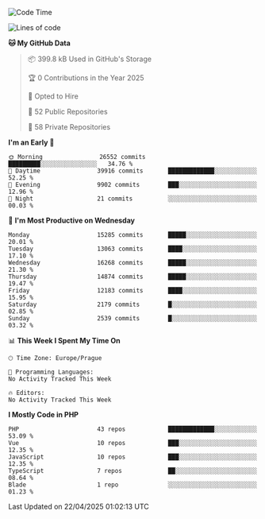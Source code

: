 <!--START_SECTION:waka-->
![Code Time](http://img.shields.io/badge/Code%20Time-1%2C584%20hrs%203%20mins-blue)

![Lines of code](https://img.shields.io/badge/From%20Hello%20World%20I%27ve%20Written-22.9%20million%20lines%20of%20code-blue)

**🐱 My GitHub Data** 

> 📦 399.8 kB Used in GitHub's Storage 
 > 
> 🏆 0 Contributions in the Year 2025
 > 
> 💼 Opted to Hire
 > 
> 📜 52 Public Repositories 
 > 
> 🔑 58 Private Repositories 
 > 
**I'm an Early 🐤** 

```text
🌞 Morning                26552 commits       █████████░░░░░░░░░░░░░░░░   34.76 % 
🌆 Daytime                39916 commits       █████████████░░░░░░░░░░░░   52.25 % 
🌃 Evening                9902 commits        ███░░░░░░░░░░░░░░░░░░░░░░   12.96 % 
🌙 Night                  21 commits          ░░░░░░░░░░░░░░░░░░░░░░░░░   00.03 % 
```
📅 **I'm Most Productive on Wednesday** 

```text
Monday                   15285 commits       █████░░░░░░░░░░░░░░░░░░░░   20.01 % 
Tuesday                  13063 commits       ████░░░░░░░░░░░░░░░░░░░░░   17.10 % 
Wednesday                16268 commits       █████░░░░░░░░░░░░░░░░░░░░   21.30 % 
Thursday                 14874 commits       █████░░░░░░░░░░░░░░░░░░░░   19.47 % 
Friday                   12183 commits       ████░░░░░░░░░░░░░░░░░░░░░   15.95 % 
Saturday                 2179 commits        █░░░░░░░░░░░░░░░░░░░░░░░░   02.85 % 
Sunday                   2539 commits        █░░░░░░░░░░░░░░░░░░░░░░░░   03.32 % 
```


📊 **This Week I Spent My Time On** 

```text
🕑︎ Time Zone: Europe/Prague

💬 Programming Languages: 
No Activity Tracked This Week

🔥 Editors: 
No Activity Tracked This Week
```

**I Mostly Code in PHP** 

```text
PHP                      43 repos            █████████████░░░░░░░░░░░░   53.09 % 
Vue                      10 repos            ███░░░░░░░░░░░░░░░░░░░░░░   12.35 % 
JavaScript               10 repos            ███░░░░░░░░░░░░░░░░░░░░░░   12.35 % 
TypeScript               7 repos             ██░░░░░░░░░░░░░░░░░░░░░░░   08.64 % 
Blade                    1 repo              ░░░░░░░░░░░░░░░░░░░░░░░░░   01.23 % 
```




 Last Updated on 22/04/2025 01:02:13 UTC
<!--END_SECTION:waka-->
<!--
**AlexKratky/AlexKratky** is a ✨ _special_ ✨ repository because its `README.md` (this file) appears on your GitHub profile.

Here are some ideas to get you started:

- 🔭 I’m currently working on ...
- 🌱 I’m currently learning ...
- 👯 I’m looking to collaborate on ...
- 🤔 I’m looking for help with ...
- 💬 Ask me about ...
- 📫 How to reach me: ...
- 😄 Pronouns: ...
- ⚡ Fun fact: ...
-->
